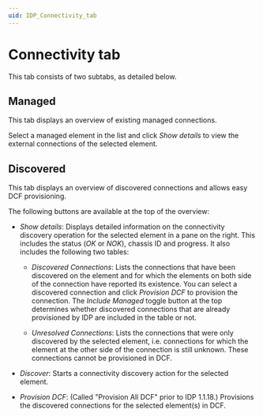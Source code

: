 ```yaml
---
uid: IDP_Connectivity_tab
---
```


# Connectivity tab

This tab consists of two subtabs, as detailed below.

## Managed

This tab displays an overview of existing managed connections.

Select a managed element in the list and click *Show details* to view the external connections of the selected element.

## Discovered

This tab displays an overview of discovered connections and allows easy DCF provisioning.

The following buttons are available at the top of the overview:

- *Show details*: Displays detailed information on the connectivity discovery operation for the selected element in a pane on the right. This includes the status (*OK* or *NOK*), chassis ID and progress. It also includes the following two tables:

  - *Discovered Connections*: Lists the connections that have been discovered on the element and for which the elements on both side of the connection have reported its existence. You can select a discovered connection and click *Provision DCF* to provision the connection. The *Include Managed* toggle button at the top determines whether discovered connections that are already provisioned by IDP are included in the table or not.

  - *Unresolved Connections*: Lists the connections that were only discovered by the selected element, i.e. connections for which the element at the other side of the connection is still unknown. These connections cannot be provisioned in DCF.

- *Discover*: Starts a connectivity discovery action for the selected element.

- *Provision DCF*: (Called "Provision All DCF" prior to IDP 1.1.18.) Provisions the discovered connections for the selected element(s) in DCF.
